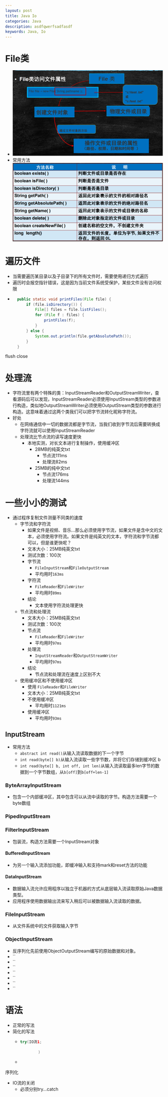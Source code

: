 ```yaml
---
layout: post
title: Java Io
categories: Java
description: asdfqwerfsadfasdf
keywords: Java, Io
---
```


# File类
- ![enter description here](/images/posts/java/study/io/fileclass.png)
- 常用方法
![enter description here](/images/posts/java/study/io/filemethods.png)


# 遍历文件
- 当需要遍历某目录以及子目录下的所有文件时，需要使用递归方式遍历
- 遍历时会报空指针错误，这是因为当前文件系统受保护，某些文件没有访问权限
- ```java
	public static void printFiles(File file) {
		if (file.isDirectory()) {
			File[] files = file.listFiles();
			for (File f : files) {
				printFiles(f);
			}
		} else {
			System.out.println(file.getAbsolutePath());
		}
	}
  ```




flush close

# 处理流
 - 字符流里有两个特殊的类：InputStreamReader和OutputStreamWriter，查看源码后可以发现，InputStreamReader必须使用InputStream类型的参数进行构造，类似地OutputStreamWriter必须使用OutputStream类型的参数进行构造。这意味着通过这两个类我们可以把字节流转化昵称字符流。
 - 好处
	 - 在网络通信中一切的数据流都是字节流，当我们收到字节流后需要转换成字符流就可以使用InputStreamReader
	 - 处理流比节点流的读写速度更快
		 - 本地实测，对长文本进行复制操作，使用缓冲区
			 - 28MB的纯英文txt
				 - 节点流111ms
				 - 处理流82ms
			 - 25MB的纯中文txt
				 - 节点流176ms
				 - 处理流144ms

# 一些小小的测试
- 通过程序复制文件测量不同类的速度
	- 字节流和字符流
		- 如果文件是视频、音乐...那么必须使用字节流，如果文件是含中文的文本，必须使用字符流。如果文件是纯英文的文本，字符流和字节流都可以，但是谁更快呢？
		- 文本大小：25MB纯英文txt
		- 测试次数：100次
		- 字节流
			- `FileInputStream`和`FileOutputStream`
			- 平均用时`163ms`
		- 字符流
			- `FileReader`和`FileWriter`
			- 平均用时`89ms`
		- 结论
			- 文本使用字符流处理更快
	- 节点流和处理流
		- 文本大小：25MB纯英文txt
		- 测试次数：100次
		- 节点流
			- `FileReader`和`FileWriter`
			- 平均用时`97ms`
		- 处理流
			- `InputStreamReader`和`OutputStreamWriter`
			- 平均用时`97ms`
		- 结论
			- 节点流和处理流在速度上区别不大
	- 使用缓冲区和不使用缓冲区
		- 使用 `FileReader`和`FileWriter`
		- 文本大小：25MB纯英文txt
		- 不使用缓冲区
			- 平均用时`1121ms`
		- 使用缓冲区
			- 平均用时`93ms`


## InputStream
- 常用方法
	- `abstract int read()`从输入流读取数据的下一个字节
	- `int read(byte[] b)`从输入流读取一些字节数，并将它们存储到缓冲区 b
	- `int read(byte[] b, int off, int len)`从输入流读取最多len字节的数据到一个字节数组，从`b[off]`到`b[off+len-1]`

### ByteArrayInputStream
- 包含一个内部缓冲区，其中包含可以从流中读取的字节。构造方法需要一个byte数组

### PipedInputStream

### FilterInputStream
- 包装流，构造方法需要一个InputStream对象
#### BufferedInputStream
- 为另一个输入流添加功能，即缓冲输入和支持mark和reset方法的功能

#### DataInputStream
- 数据输入流允许应用程序以独立于机器的方式从底层输入流读取原始Java数据类型。 
- 应用程序使用数据输出流来写入稍后可以被数据输入流读取的数据。 


### FileInputStream
- 从文件系统中的文件获取输入字节

### ObjectInputStream
- 反序列化先前使用ObjectOutputStream编写的原始数据和对象。 
- ``
- ``
- ``
- ``
- ``
- ``
- ``
		  
	 

# 语法
- 正常的写法
- 简化的写法
	- ```java
	  try(IO流1;
			  
			  )
	  ```
	- 

序列化

- IO流的关闭
	- 必须分别try...catch